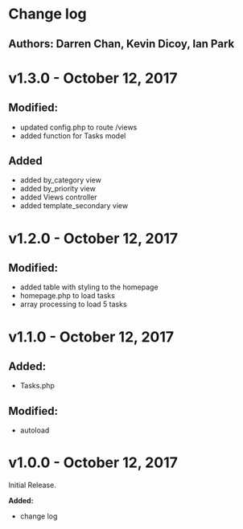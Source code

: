 # Change log
## Authors: Darren Chan, Kevin Dicoy, Ian Park

# v1.3.0 - October 12, 2017
## Modified:
- updated config.php to route /views
- added function for Tasks model

## Added
- added by_category view
- added by_priority view
- added Views controller
- added template_secondary view

# v1.2.0 - October 12, 2017
## Modified:
- added table with styling to the homepage
- homepage.php to load tasks
- array processing to load 5 tasks

# v1.1.0 - October 12, 2017
## Added:
- Tasks.php
## Modified:
- autoload

# v1.0.0 - October 12, 2017 
Initial Release.

**Added:**
- change log